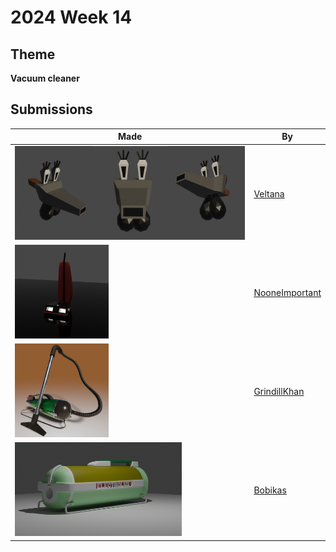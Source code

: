 # 2024 Week 14


## Theme

**Vacuum cleaner**


## Submissions

| Made | By |
|------|----|
| <img src="./Veltana/vcleaner.jpg" height="150" /> | [Veltana](./Veltana/) |
| <img src="./NooneImportant/vacuum.png" height="150" /> | [NooneImportant](./NooneImportant/) |
| <img src="./GrindillKhan/Weekly_04-1-24_Vacuum_GrindillKhan.jpg" height="150" /> | [GrindillKhan](./GrindillKhan/) |
| <img src="./Bobikas/zchallange-vacuum.png" height="150" /> | [Bobikas](./Bobikas/) |
